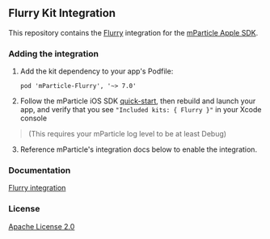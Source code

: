 ## Flurry Kit Integration

This repository contains the [Flurry](https://www.flurry.com) integration for the [mParticle Apple SDK](https://github.com/mParticle/mparticle-apple-sdk).

### Adding the integration

1. Add the kit dependency to your app's Podfile:

    ```
    pod 'mParticle-Flurry', '~> 7.0'
    ```

2. Follow the mParticle iOS SDK [quick-start](https://github.com/mParticle/mparticle-apple-sdk), then rebuild and launch your app, and verify that you see `"Included kits: { Flurry }"` in your Xcode console 

> (This requires your mParticle log level to be at least Debug)

3. Reference mParticle's integration docs below to enable the integration.

### Documentation

[Flurry integration](https://docs.mparticle.com/integrations/flurry/event/)

### License

[Apache License 2.0](http://www.apache.org/licenses/LICENSE-2.0)
